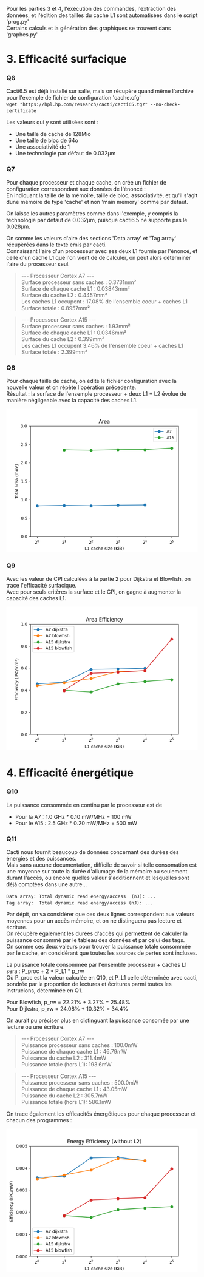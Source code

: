 Pour les parties 3 et 4, l'exécution des commandes, l'extraction des données, et l'édition des tailles du cache L1 sont automatisées dans le script 'prog.py'  
Certains calculs et la génération des graphiques se trouvent dans 'graphes.py'  

# 3. Efficacité surfacique

### Q6
Cacti6.5 est déjà installé sur salle, mais on récupère quand même l'archive pour l'exemple de fichier de configuration 'cache.cfg'  
`wget "https://hpl.hp.com/research/cacti/cacti65.tgz" --no-check-certificate `

Les valeurs qui y sont utilisées sont :
- Une taille de cache de 128Mio
- Une taille de bloc de 64o
- Une associativité de 1
- Une technologie par défaut de 0.032µm


### Q7

Pour chaque processeur et chaque cache, on crée un fichier de configuration correspondant aux données de l'énoncé :  
En indiquant la taille de la mémoire, taille de bloc, associativité, et qu'il s'agit dune mémoire de type 'cache' et non 'main memory' comme par défaut.  

On laisse les autres paramètres comme dans l'exemple, y compris la technologie par défaut de 0.032µm, puisque cacti6.5 ne supporte pas le 0.028µm.  

On somme les valeurs d'aire des sections 'Data array' et 'Tag array' récupèrées dans le texte emis par cacti.  
Connaissant l'aire d'un processeur avec ses deux L1 fournie par l'énoncé, et celle d'un cache L1 que l'on vient de de calculer, on peut alors déterminer l'aire du processeur seul.  

> --- Processeur Cortex A7 ---  
> Surface processeur sans caches : 0.3731mm²  
> Surface de chaque cache L1 : 0.03843mm²  
> Surface du cache L2 : 0.4457mm²  
> Les caches L1 occupent : 17.08% de l'ensemble coeur + caches L1  
> Surface totale : 0.8957mm²  

> --- Processeur Cortex A15 ---  
> Surface processeur sans caches : 1.93mm²  
> Surface de chaque cache L1 : 0.0346mm²  
> Surface du cache L2 : 0.399mm²  
> Les caches L1 occupent 3.46% de l'ensemble coeur + caches L1  
> Surface totale : 2.399mm²  

### Q8

Pour chaque taille de cache, on édite le fichier configuration avec la nouvelle valeur et on répète l'opération précedente.  
Résultat : la surface de l'ensemple processeur + deux L1 + L2 évolue de manière négligeable avec la capacité des caches L1.  

![Area.png](Area.png)

### Q9

Avec les valeur de CPI calculées à la partie 2 pour Dijkstra et Blowfish, on trace l'efficacité surfacique.  
Avec pour seuls critères la surface et le CPI, on gagne à augmenter la capacité des caches L1.  

![Area_Efficiency.png](Area_Efficiency.png)


# 4. Efficacité énergétique

### Q10

La puissance consommée en continu par le processeur est de  
* Pour la A7 : 1.0 GHz * 0.10 mW/MHz = 100 mW  
* Pour le A15 : 2.5 GHz * 0.20 mW/MHz = 500 mW  

### Q11

Cacti nous fournit beaucoup de données concernant des durées des énergies et des puissances.  
Mais sans aucune documentation, difficile de savoir si telle consomation est une moyenne sur toute la durée d'allumage de la mémoire ou seulement durant l'accès, ou encore quelles valeur s'additionnent et lesquelles sont déjà comptées dans une autre...  

`Data array: Total dynamic read energy/access  (nJ): ...`  
`Tag array:  Total dynamic read energy/access (nJ): ...`  

Par dépit, on va considérer que ces deux lignes correspondent aux valeurs moyennes pour un accès mémoire, et on ne distinguera pas lecture et écriture.  
On récupère également les durées d'accès qui permettent de calculer la puissance consommé par le tableau des données et par celui des tags.  
On somme ces deux valeurs pour trouver la puissance totale consommée par le cache, en considérant que toutes les sources de pertes sont incluses.  

La puissance totale consommée par l'ensemble processeur + caches L1 sera : P_proc + 2 * P_L1 * p_rw  
Où P_proc est la valeur calculée en Q10, et P_L1 celle déterminée avec cacti, pondrée par la proportion de lectures et écritures parmi toutes les instrucions, déterminée en Q1.  

Pour Blowfish, p_rw = 22.21% + 3.27% = 25.48%  
Pour Dijkstra, p_rw = 24.08% + 10.32% = 34.4%  

On aurait pu préciser plus en distinguant la puissance consomée par une lecture ou une écriture.  

> --- Processeur Cortex A7 ---  
> Puissance processeur sans caches : 100.0mW  
> Puissance de chaque cache L1 : 46.79mW  
> Puissance du cache L2 : 311.4mW  
> Puissance totale (hors L1): 193.6mW  

> --- Processeur Cortex A15 ---  
> Puissance processeur sans caches : 500.0mW  
> Puissance de chaque cache L1 : 43.05mW  
> Puissance du cache L2 : 305.7mW  
> Puissance totale (hors L1): 586.1mW  

On trace également les efficacités énergétiques pour chaque processeur et chacun des programmes :  

![Energy_Efficiency.png](Energy_Efficiency.png)
